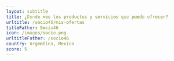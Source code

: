 ```yaml
---
layout: subtitle
title: ¿Donde veo los productos y servicios que puedo ofrecer?
urltitle: /socio46/mis-ofertas
titleFather: Socio46
icon: /images/socio.png
urltitleFather: /socio46
country: Argentina, Mexico
score: 5
---
```

